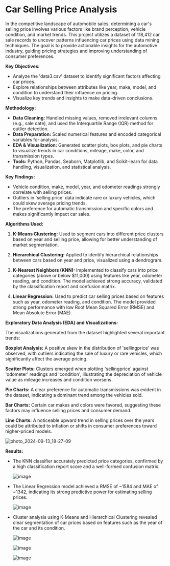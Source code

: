 # Car Selling Price Analysis

In the competitive landscape of automobile sales, determining a car's selling price involves various factors like brand perception, vehicle condition, and market trends. This project utilizes a dataset of 118,412 car sale records to uncover patterns influencing car prices using data mining techniques. The goal is to provide actionable insights for the automotive industry, guiding pricing strategies and improving understanding of consumer preferences.

**Key Objectives:**

   - Analyze the 'data3.csv' dataset to identify significant factors affecting car prices.
   - Explore relationships between attributes like year, make, model, and condition to understand their influence on pricing.
   - Visualize key trends and insights to make data-driven conclusions.

**Methodology:**

   - **Data Cleaning:** Handled missing values, removed irrelevant columns (e.g., sale date), and used the Interquartile Range (IQR) method for outlier detection.
   - **Data Preparation:** Scaled numerical features and encoded categorical variables for analysis.
   - **EDA & Visualization:** Generated scatter plots, box plots, and pie charts to visualize trends in car conditions, mileage, make, color, and transmission types.
   - **Tools:** Python, Pandas, Seaborn, Matplotlib, and Scikit-learn for data handling, visualization, and statistical analysis.

**Key Findings:**

   - Vehicle condition, make, model, year, and odometer readings strongly correlate with selling prices.
   - Outliers in 'selling price' data indicate rare or luxury vehicles, which could skew average pricing trends.
   - The preference for automatic transmission and specific colors and makes significantly impact car sales.

**Algorithms Used:**

   1. **K-Means Clustering:** Used to segment cars into different price clusters based on year and selling price, allowing for better understanding of market segmentation.

   2. **Hierarchical Clustering:** Applied to identify hierarchical relationships between cars based on year and price, visualized using a dendrogram.

   3. **K-Nearest Neighbors (KNN):** Implemented to classify cars into price categories (above or below $11,000) using features like year, odometer reading, and condition. The model achieved strong accuracy, validated by the classification report and confusion matrix.

   4. **Linear Regression:** Used to predict car selling prices based on features such as year, odometer reading, and condition. The model provided strong performance with low Root Mean Squared Error (RMSE) and Mean Absolute Error (MAE).

**Exploratory Data Analysis (EDA) and Visualizations:**

The visualizations generated from the dataset highlighted several important trends:

   **Boxplot Analysis:** A positive skew in the distribution of 'sellingprice' was observed, with outliers indicating the sale of luxury or rare vehicles, which significantly affect the average pricing.
   
   **Scatter Plots:** Clusters emerged when plotting 'sellingprice' against 'odometer' readings and 'condition', illustrating the depreciation of vehicle value as mileage increases and condition worsens.
   
   **Pie Charts:** A clear preference for automatic transmissions was evident in the dataset, indicating a dominant trend among the vehicles sold.
   
   **Bar Charts:** Certain car makes and colors were favored, suggesting these factors may influence selling prices and consumer demand.
   
   **Line Charts:** A noticeable upward trend in selling prices over the years could be attributed to inflation or shifts in consumer preferences toward higher-priced models.

   ![photo_2024-09-13_18-27-09](https://github.com/user-attachments/assets/07593649-a3ac-4df9-a1d9-eb8cf9c01391)

**Results:**

   - The KNN classifier accurately predicted price categories, confirmed by a high classification report score and a well-formed confusion matrix.

      ![image](https://github.com/user-attachments/assets/9ecc9c3b-dfe6-4c17-8de1-5365e5fa27de)

   - The Linear Regression model achieved a RMSE of ~1584 and MAE of ~1342, indicating its strong predictive power for estimating selling prices.

      ![image](https://github.com/user-attachments/assets/c8d18a04-2a35-44b2-a45a-687a4f9d1d68)

   - Cluster analysis using K-Means and Hierarchical Clustering revealed clear segmentation of car prices based on features such as the year of the car and its condition.

      ![image](https://github.com/user-attachments/assets/31987652-10e0-4d40-b1f8-4a47f6275fe4)

      ![image](https://github.com/user-attachments/assets/093f4a4b-164d-482b-81b1-50bdaaf76310)

      ![image](https://github.com/user-attachments/assets/0ca76e1b-2161-4655-aab5-82e5f2b07af9)



